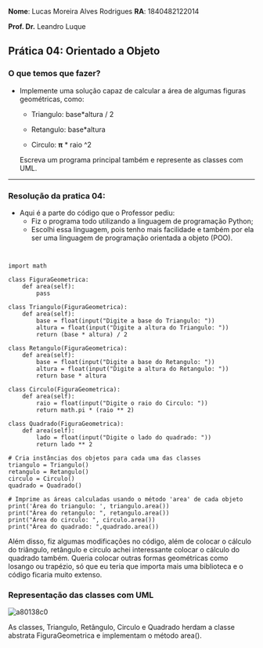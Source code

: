 __Nome__: Lucas Moreira Alves Rodrigues   __RA__: 1840482122014

__Prof. Dr.__ Leandro Luque

## Prática 04: Orientado a Objeto

### O que temos que fazer? 


* Implemente uma solução capaz de calcular a área de algumas figuras geométricas, como:
    
  * Triangulo: base*altura / 2
    
  * Retangulo: base*altura 
    
  * Circulo: **π** * raio ^2
    
  Escreva um programa principal também e represente as classes com UML.
***
### Resolução da pratica 04: 
* Aqui é a parte do código que o Professor pediu:
    * Fiz o programa todo utilizando a linguagem de programação Python; 
    * Escolhi essa linguagem, pois tenho mais facilidade e também por ela ser uma linguagem de programação orientada a objeto (POO).
```
 

import math

class FiguraGeometrica:
    def area(self):
        pass

class Triangulo(FiguraGeometrica):
    def area(self):
        base = float(input("Digite a base do Triangulo: "))
        altura = float(input("Digite a altura do Triangulo: "))
        return (base * altura) / 2

class Retangulo(FiguraGeometrica):
    def area(self):
        base = float(input("Digite a base do Retangulo: "))
        altura = float(input("Digite a altura do Retangulo: "))
        return base * altura
    
class Circulo(FiguraGeometrica):
    def area(self):
        raio = float(input("Digite o raio do Circulo: "))
        return math.pi * (raio ** 2)
    
class Quadrado(FiguraGeometrica):
    def area(self):
        lado = float(input("Digite o lado do quadrado: "))
        return lado ** 2
    
# Cria instâncias dos objetos para cada uma das classes
triangulo = Triangulo() 
retangulo = Retangulo()
circulo = Circulo()
quadrado = Quadrado()

# Imprime as áreas calculadas usando o método 'area' de cada objeto
print('Área do triangulo: ', triangulo.area())
print("Área do retangulo: ", retangulo.area())
print("Área do circulo: ", circulo.area())
print("Área do quadrado: ",quadrado.area())
```
Além disso, fiz algumas modificações no código, além de colocar o cálculo do triângulo, retângulo e circulo achei interessante colocar o cálculo do quadrado também. Queria colocar outras formas geométricas como losango ou trapézio, só que eu teria que importa mais uma biblioteca e o código ficaria muito extenso.

### Representação das classes com UML
![a80138c0](https://user-images.githubusercontent.com/112831891/235556492-82ef5550-dabe-49a2-8ab9-e28988236123.jpg)

As classes, Triangulo, Retângulo, Circulo e Quadrado herdam a classe abstrata FiguraGeometrica e implementam o método area().

